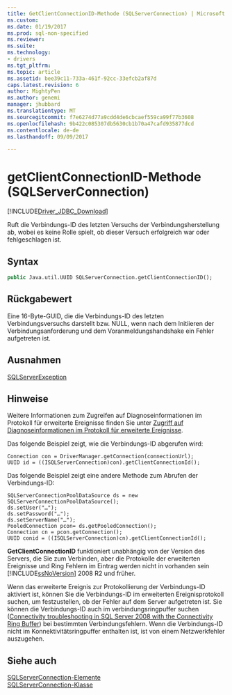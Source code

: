 ```yaml
---
title: GetClientConnectionID-Methode (SQLServerConnection) | Microsoft Docs
ms.custom: 
ms.date: 01/19/2017
ms.prod: sql-non-specified
ms.reviewer: 
ms.suite: 
ms.technology:
- drivers
ms.tgt_pltfrm: 
ms.topic: article
ms.assetid: bee39c11-733a-461f-92cc-33efcb2af87d
caps.latest.revision: 6
author: MightyPen
ms.author: genemi
manager: jhubbard
ms.translationtype: MT
ms.sourcegitcommit: f7e6274d77a9cdd4de6cbcaef559ca99f77b3608
ms.openlocfilehash: 9b422c085307db5630cb1b70a47cafd935877dcd
ms.contentlocale: de-de
ms.lasthandoff: 09/09/2017

---
```

# <a name="getclientconnectionid-method-sqlserverconnection"></a>getClientConnectionID-Methode (SQLServerConnection)
[!INCLUDE[Driver_JDBC_Download](../../../includes/driver_jdbc_download.md)]

  Ruft die Verbindungs-ID des letzten Versuchs der Verbindungsherstellung ab, wobei es keine Rolle spielt, ob dieser Versuch erfolgreich war oder fehlgeschlagen ist.  
  
## <a name="syntax"></a>Syntax  
  
```vb  
public Java.util.UUID SQLServerConnection.getClientConnectionID();  
```  
  
## <a name="return-value"></a>Rückgabewert  
 Eine 16-Byte-GUID, die die Verbindungs-ID des letzten Verbindungsversuchs darstellt bzw. NULL, wenn nach dem Initiieren der Verbindungsanforderung und dem Voranmeldungshandshake ein Fehler aufgetreten ist.  
  
## <a name="exceptions"></a>Ausnahmen  
 [SQLServerException](../../../connect/jdbc/reference/sqlserverexception-class.md)  
  
## <a name="remarks"></a>Hinweise  
 Weitere Informationen zum Zugreifen auf Diagnoseinformationen im Protokoll für erweiterte Ereignisse finden Sie unter [Zugriff auf Diagnoseinformationen im Protokoll für erweiterte Ereignisse](../../../connect/jdbc/accessing-diagnostic-information-in-the-extended-events-log.md).  
  
 Das folgende Beispiel zeigt, wie die Verbindungs-ID abgerufen wird:  
  
```  
Connection con = DriverManager.getConnection(connectionUrl);  
UUID id = ((ISQLServerConnection)con).getClientConnectionId();  
```  
  
 Das folgende Beispiel zeigt eine andere Methode zum Abrufen der Verbindungs-ID:  
  
```  
SQLServerConnectionPoolDataSource ds = new SQLServerConnectionPoolDataSource();  
ds.setUser("…");  
ds.setPassword("…");  
ds.setServerName("…");  
PooledConnection pcon= ds.getPooledConnection();  
Connection cn = pcon.getConnection();  
UUID conid = ((ISQLServerConnection)cn).getClientConnectionId();  
```  
  
 **GetClientConnectionID** funktioniert unabhängig von der Version des Servers, die Sie zum Verbinden, aber die Protokolle der erweiterten Ereignisse und Ring Fehlern im Eintrag werden nicht in vorhanden sein [!INCLUDE[ssNoVersion](../../../includes/ssnoversion_md.md)] 2008 R2 und früher.  
  
 Wenn das erweiterte Ereignis zur Protokollierung der Verbindungs-ID aktiviert ist, können Sie die Verbindungs-ID im erweiterten Ereignisprotokoll suchen, um festzustellen, ob der Fehler auf dem Server aufgetreten ist. Sie können die Verbindungs-ID auch im verbindungsringpuffer suchen ([Connectivity troubleshooting in SQL Server 2008 with the Connectivity Ring Buffer](http://go.microsoft.com/fwlink/?LinkId=207752)) bei bestimmten Verbindungsfehlern. Wenn die Verbindungs-ID nicht im Konnektivitätsringpuffer enthalten ist, ist von einem Netzwerkfehler auszugehen.  
  
## <a name="see-also"></a>Siehe auch  
 [SQLServerConnection-Elemente](../../../connect/jdbc/reference/sqlserverconnection-members.md)   
 [SQLServerConnection-Klasse](../../../connect/jdbc/reference/sqlserverconnection-class.md)  
  
  
